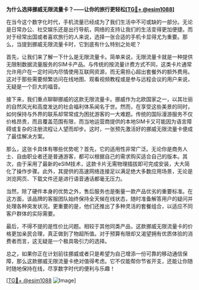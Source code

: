 **为什么选择挪威无限流量卡？——让你的旅行更轻松[[TG💪+ @esim1088](https://t.me/s/esim1088)]**

在当今这个数字化时代，手机流量已经成为了我们生活中不可或缺的一部分。无论是日常办公、社交娱乐还是出行导航，网络的支持让我们的生活变得更加便捷。而对于经常出国或者喜欢旅行的人来说，选择一张合适的手机卡显得尤为重要。那么，当提到挪威无限流量卡时，它到底有什么特别之处呢？

首先，让我们来了解一下什么是无限流量卡。简单来说，无限流量卡就是一种提供无限制数据流量服务的SIM卡产品。与传统的按流量计费方式不同，这类卡片通常允许用户在一定时间内尽情使用互联网资源，而无需担心超出套餐外的额外费用。这对于那些需要频繁访问在线地图、观看视频教程或是参与远程会议的用户来说，无疑是一个巨大的福音。

接下来，我们重点聊聊挪威的这款无限流量卡。挪威作为北欧国家之一，以其壮丽的自然风光和高度发达的社会福利体系闻名于世。然而，在享受这些美景的同时，如何保持与外界的联系却常常成为困扰游客的一大难题。传统的国际漫游服务不仅价格昂贵，而且覆盖范围有限，而当地运营商提供的本地SIM卡又可能因为语言障碍或复杂的注册流程让人望而却步。这时，一张预先激活好的挪威无限流量卡便成了最佳解决方案。

那么，这张卡具体有哪些优势呢？首先，它的适用性非常广泛。无论你是商务人士、自由职业者还是普通游客，都可以根据自己的需求购买适合自己的版本。其次，由于采用了最新的eSIM技术，这款卡片无需物理插拔即可完成安装，大大简化了操作步骤。此外，其提供的高速网络连接足以满足绝大多数应用场景，无论是浏览网页、下载文件还是进行语音通话都毫无压力。

当然，除了硬件本身的优势之外，售后服务也是衡量一款产品优劣的重要标准。在这方面，该品牌的客服团队始终保持全天候在线状态，随时准备解答用户的疑问并处理各种突发状况。更重要的是，他们还推出了多种灵活的套餐组合，以适应不同客户群体的实际需要。

最后，不得不提的是性价比问题。相较于其他同类产品，这款挪威无限流量卡的价格更加亲民合理，真正做到了物超所值。对于预算有限却又渴望拥有优质体验的消费者而言，这无疑是一个极具吸引力的选择。

总之，如果你正在计划前往挪威或者只是希望为自己增添一份可靠的移动通信保障，那么这款挪威无限流量卡绝对值得考虑。它不仅能帮你节省开支，还能让你随时随地保持在线，尽享数字时代的便利与乐趣！

[[TG💪+ @esim1088](https://t.me/s/esim1088) ![Image](https://i.postimg.cc/4NQfJmqS/Snipaste-2025-05-13-00-14-12.png)]